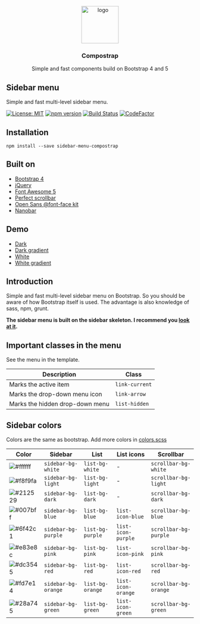 <p align="center">
  <img src="https://avatars0.githubusercontent.com/u/50230834?s=400&u=3551f498f489486fb0ee563171d5fb2d43892a17&v=4" width="100" alt="logo">
</p>

<h3 align="center">Compostrap</h3>
<p align="center">Simple and fast components build on Bootstrap 4 and 5</p>

## Sidebar menu
Simple and fast multi-level sidebar menu.

[![License: MIT](https://img.shields.io/badge/License-MIT-yellow.svg)](https://raw.githubusercontent.com/compostrap/sidebar-menu/master/license.md)
[![npm version](https://badge.fury.io/js/sidebar-menu-compostrap.svg)](https://badge.fury.io/js/sidebar-menu-compostrap)
[![Build Status](https://travis-ci.com/compostrap/sidebar-menu.svg?branch=master)](https://travis-ci.com/compostrap/sidebar-menu)
[![CodeFactor](https://www.codefactor.io/repository/github/compostrap/sidebar-menu/badge)](https://www.codefactor.io/repository/github/compostrap/sidebar-menu)

## Installation
```
npm install --save sidebar-menu-compostrap
```

## Built on
- [Bootstrap 4](https://getbootstrap.com)
- [jQuery](https://jquery.com)
- [Font Awesome 5](https://fontawesome.com)
- [Perfect scrollbar](https://github.com/mdbootstrap/perfect-scrollbar)
- [Open Sans @font-face kit](https://github.com/FontFaceKit/open-sans)
- [Nanobar](https://github.com/jacoborus/nanobar)

## Demo
- [Dark](https://compostrap.github.io/sidebar.dark)
- [Dark gradient](https://compostrap.github.io/sidebar.dark.gradient)
- [White](https://compostrap.github.io/sidebar.white)
- [White gradient](https://compostrap.github.io/sidebar.white.gradient)

## Introduction
Simple and fast multi-level sidebar menu on Bootstrap. So you should be aware of how Bootstrap itself is used. The advantage is also knowledge of sass, npm, grunt.

**The sidebar menu is built on the sidebar skeleton. I recommend you [look at it](https://github.com/compostrap/sidebar-skeleton).**

## Important classes in the menu
See the menu in the template.

| Description                     | Class          |
| ------------------------------- | ---------------|
| Marks the active item           | `link-current` |
| Marks the drop-down menu icon   | `link-arrow`   |
| Marks the hidden drop-down menu | `list-hidden`  |

## Sidebar colors
Colors are the same as bootstrap. Add more colors in [colors.scss](https://github.com/compostrap/sidebar-menu/blob/master/scss/themes/_colors.scss)

| Color                                                           | Sidebar             | List             | List icons         | Scrollbar             |
| ----------------------------------------------------------------| ------------------- | ---------------- | ------------------ | --------------------- |
| ![#ffffff](https://via.placeholder.com/15/ffffff/000000?text=+) | `sidebar-bg-white`  | `list-bg-white`  | -                  | `scrollbar-bg-white`  |
| ![#f8f9fa](https://via.placeholder.com/15/f8f9fa/000000?text=+) | `sidebar-bg-light`  | `list-bg-light`  | -                  | `scrollbar-bg-light`  |
| ![#212529](https://via.placeholder.com/15/212529/000000?text=+) | `sidebar-bg-dark`   | `list-bg-dark`   | -                  | `scrollbar-bg-dark`   |
| ![#007bff](https://via.placeholder.com/15/007bff/000000?text=+) | `sidebar-bg-blue`   | `list-bg-blue`   | `list-icon-blue`   | `scrollbar-bg-blue`   |
| ![#6f42c1](https://via.placeholder.com/15/6f42c1/000000?text=+) | `sidebar-bg-purple` | `list-bg-purple` | `list-icon-purple` | `scrollbar-bg-purple` |
| ![#e83e8c](https://via.placeholder.com/15/e83e8c/000000?text=+) | `sidebar-bg-pink`   | `list-bg-pink`   | `list-icon-pink`   | `scrollbar-bg-pink`   |
| ![#dc3545](https://via.placeholder.com/15/dc3545/000000?text=+) | `sidebar-bg-red`    | `list-bg-red`    | `list-icon-red`    | `scrollbar-bg-red`    |
| ![#fd7e14](https://via.placeholder.com/15/fd7e14/000000?text=+) | `sidebar-bg-orange` | `list-bg-orange` | `list-icon-orange` | `scrollbar-bg-orange` |
| ![#28a745](https://via.placeholder.com/15/28a745/000000?text=+) | `sidebar-bg-green`  | `list-bg-green`  | `list-icon-green`  | `scrollbar-bg-green`  |
